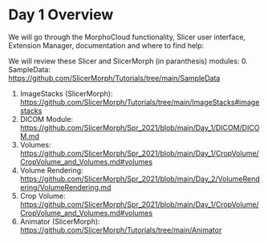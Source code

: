 # Day 1 Overview

We will go through the MorphoCloud functionality, Slicer user interface, Extension Manager, documentation and where to find help:

We will review these Slicer and SlicerMorph (in paranthesis) modules:
0. SampleData: https://github.com/SlicerMorph/Tutorials/tree/main/SampleData
1. ImageStacks (SlicerMorph): https://github.com/SlicerMorph/Tutorials/tree/main/ImageStacks#imagestacks
2. DICOM Module: https://github.com/SlicerMorph/Spr_2021/blob/main/Day_1/DICOM/DICOM.md
3. Volumes: https://github.com/SlicerMorph/Spr_2021/blob/main/Day_1/CropVolume/CropVolume_and_Volumes.md#volumes 
4. Volume Rendering: https://github.com/SlicerMorph/Spr_2021/blob/main/Day_2/VolumeRendering/VolumeRendering.md
5. Crop Volume: https://github.com/SlicerMorph/Spr_2021/blob/main/Day_1/CropVolume/CropVolume_and_Volumes.md#volumes
5. Animator (SlicerMorph): https://github.com/SlicerMorph/Tutorials/tree/main/Animator
